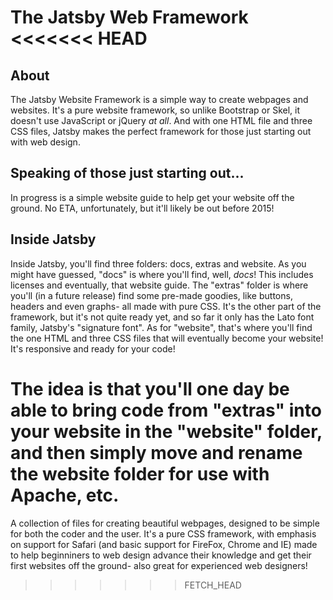 The Jatsby Web Framework
<<<<<<< HEAD
========================

About
------
The Jatsby Website Framework is a simple way to create webpages and websites. It's a pure website framework, so unlike Bootstrap or Skel, it doesn't use JavaScript or jQuery *at all*. And with one HTML file and three CSS files, Jatsby makes the perfect framework for those just starting out with web design.

Speaking of those just starting out...
--------------------------------------
In progress is a simple website guide to help get your website off the ground. No ETA, unfortunately, but it'll likely be out before 2015!

Inside Jatsby
-------------
Inside Jatsby, you'll find three folders: docs, extras and website. As you might have guessed, "docs" is where you'll find, well, *docs*! This includes licenses and eventually, that website guide. The "extras" folder is where you'll (in a future release) find some pre-made goodies, like buttons, headers and even graphs- all made with pure CSS. It's the other part of the framework, but it's not quite ready yet, and so far it only has the Lato font family, Jatsby's "signature font". As for "website", that's where you'll find the one HTML and three CSS files that will eventually become your website! It's responsive and ready for your code!

The idea is that you'll one day be able to bring code from "extras" into your website in the "website" folder, and then simply move and rename the website folder for use with Apache, etc.
=======


A collection of files for creating beautiful webpages, designed to be simple for both the coder and the user. It's a pure CSS framework, with emphasis on support for Safari (and basic support for FireFox, Chrome and IE) made to help beginniners to web design advance their knowledge and get their first websites off the ground- also great for experienced web designers!
>>>>>>> FETCH_HEAD

